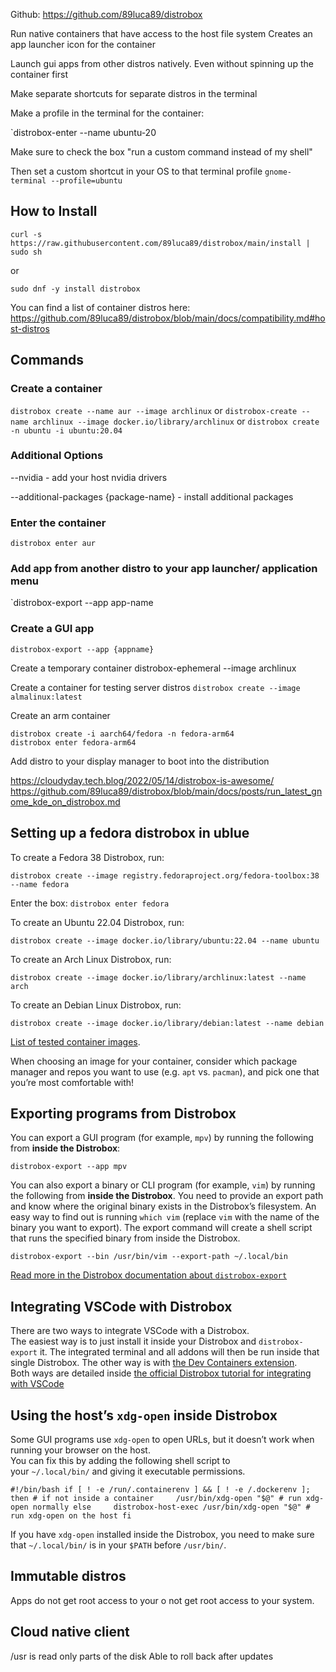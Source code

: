 Github: https://github.com/89luca89/distrobox


Run native containers that have access to the host file system
Creates an app launcher icon for the container

Launch gui apps from other distros natively. Even without spinning up the container first

Make separate shortcuts for separate distros in the terminal

Make a profile in the terminal for the container:

`distrobox-enter --name ubuntu-20

Make sure to check the box "run a custom command instead of my shell"

Then set a custom shortcut in your OS to that terminal profile
`gnome-terminal --profile=ubuntu`

## How to Install

`curl -s https://raw.githubusercontent.com/89luca89/distrobox/main/install | sudo sh`

or 

`sudo dnf -y install distrobox`

You can find a list of container distros here: https://github.com/89luca89/distrobox/blob/main/docs/compatibility.md#host-distros

## Commands

### Create a container
`distrobox create --name aur --image archlinux` or
`distrobox-create --name archlinux --image docker.io/library/archlinux` or
`distrobox create -n ubuntu -i ubuntu:20.04`

### Additional Options

--nvidia
	- add your host nvidia drivers

--additional-packages {package-name}
	- install additional packages

### Enter the container

`distrobox enter aur`

### Add app from another distro to your app launcher/ application menu

`distrobox-export --app app-name 

### Create a GUI app 

`distrobox-export --app {appname}`

Create a temporary container
distrobox-ephemeral --image archlinux

Create a container for testing server distros
`distrobox create --image almalinux:latest`

Create an arm container
```
distrobox create -i aarch64/fedora -n fedora-arm64
distrobox enter fedora-arm64
```

Add distro to your display manager to boot into the distribution

https://cloudyday.tech.blog/2022/05/14/distrobox-is-awesome/
https://github.com/89luca89/distrobox/blob/main/docs/posts/run_latest_gnome_kde_on_distrobox.md


## Setting up a fedora distrobox in ublue

To create a Fedora 38 Distrobox, run:

`distrobox create --image registry.fedoraproject.org/fedora-toolbox:38 --name fedora`

Enter the box:
`distrobox enter fedora`

To create an Ubuntu 22.04 Distrobox, run:

`distrobox create --image docker.io/library/ubuntu:22.04 --name ubuntu`

To create an Arch Linux Distrobox, run:

`distrobox create --image docker.io/library/archlinux:latest --name arch`

To create an Debian Linux Distrobox, run:

`distrobox create --image docker.io/library/debian:latest --name debian`


[List of tested container images](https://distrobox.privatedns.org/compatibility/#containers-distros).

When choosing an image for your container, consider which package manager and repos you want to use (e.g. `apt` vs. `pacman`), and pick one that you’re most comfortable with!
## Exporting programs from Distrobox

You can export a GUI program (for example, `mpv`) by running the following from **inside the Distrobox**:

`distrobox-export --app mpv`

You can also export a binary or CLI program (for example, `vim`) by running the following from **inside the Distrobox**. You need to provide an export path and know where the original binary exists in the Distrobox’s filesystem. An easy way to find out is running `which vim` (replace `vim` with the name of the binary you want to export). The export command will create a shell script that runs the specified binary from inside the Distrobox.

`distrobox-export --bin /usr/bin/vim --export-path ~/.local/bin`

[Read more in the Distrobox documentation about `distrobox-export`](https://distrobox.privatedns.org/usage/distrobox-export/)

## Integrating VSCode with Distrobox

There are two ways to integrate VSCode with a Distrobox.  
The easiest way is to just install it inside your Distrobox and `distrobox-export` it. The integrated terminal and all addons will then be run inside that single Distrobox. The other way is with [the Dev Containers extension](https://marketplace.visualstudio.com/items?itemName=ms-vscode-remote.remote-containers).  
Both ways are detailed inside [the official Distrobox tutorial for integrating with VSCode](https://distrobox.privatedns.org/posts/integrate_vscode_distrobox/)

## Using the host’s `xdg-open` inside Distrobox

Some GUI programs use `xdg-open` to open URLs, but it doesn’t work when running your browser on the host.  
You can fix this by adding the following shell script to your `~/.local/bin/` and giving it executable permissions.

`#!/bin/bash if [ ! -e /run/.containerenv ] && [ ! -e /.dockerenv ]; then # if not inside a container     /usr/bin/xdg-open "$@" # run xdg-open normally else     distrobox-host-exec /usr/bin/xdg-open "$@" # run xdg-open on the host fi`

If you have `xdg-open` installed inside the Distrobox, you need to make sure that `~/.local/bin/` is in your `$PATH` before `/usr/bin/`.

## Immutable distros

Apps do not get root access to your o not get root access to your system.

## Cloud native client

/usr is read only parts of the disk
Able to roll back after updates


